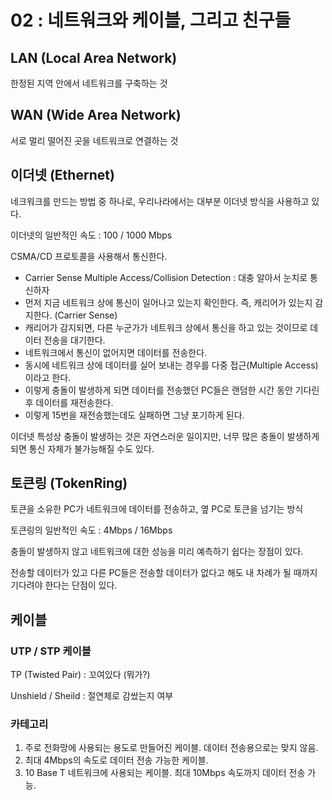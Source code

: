 # 02 : 네트워크와 케이블, 그리고 친구들

## LAN (Local Area Network)

한정된 지역 안에서 네트워크를 구축하는 것



## WAN (Wide Area Network)

서로 멀리 떨어진 곳을 네트워크로 연결하는 것



## 이더넷 (Ethernet)

네크워크를 만드는 방법 중 하나로, 우리나라에서는 대부분 이더넷 방식을 사용하고 있다.

이더넷의 일반적인 속도 : 100 / 1000 Mbps

CSMA/CD 프로토콜을 사용해서 통신한다.

* Carrier Sense Multiple Access/Collision Detection : 대충 알아서 눈치로 통신하자
* 먼저 지금 네트워크 상에 통신이 일어나고 있는지 확인한다. 즉, 캐리어가 있는지 감지한다. (Carrier Sense)
* 캐리어가 감지되면, 다른 누군가가 네트워크 상에서 통신을 하고 있는 것이므로 데이터 전송을 대기한다.
* 네트워크에서 통신이 없어지면 데이터를 전송한다.
* 동시에 네트워크 상에 데이터를 실어 보내는 경우를 다중 접근(Multiple Access)이라고 한다.
* 이렇게 충돌이 발생하게 되면 데이터를 전송했던 PC들은 랜덤한 시간 동안 기다린 후 데이터를 재전송한다.
* 이렇게 15번을 재전송했는데도 실패하면 그냥 포기하게 된다.



이더넷 특성상 충돌이 발생하는 것은 자연스러운 일이지만, 너무 많은 충돌이 발생하게 되면 통신 자체가 불가능해질 수도 있다.



## 토큰링 (TokenRing)

토큰을 소유한 PC가 네트워크에 데이터를 전송하고, 옆 PC로 토큰을 넘기는 방식

토큰링의 일반적인 속도 : 4Mbps / 16Mbps

충돌이 발생하지 않고 네트워크에 대한 성능을 미리 예측하기 쉽다는 장점이 있다.

전송할 데이터가 있고 다른 PC들은 전송할 데이터가 없다고 해도 내 차례가 될 때까지 기다려야 한다는 단점이 있다.



## 케이블

### UTP / STP 케이블

TP (Twisted Pair) : 꼬여있다 (뭐가?)

Unshield / Sheild : 절연체로 감쌌는지 여부



### 카테고리

1. 주로 전화망에 사용되는 용도로 만들어진 케이블. 데이터 전송용으로는 맞지 않음.
2. 최대 4Mbps의 속도로 데이터 전송 가능한 케이블.
3. 10 Base T 네트워크에 사용되는 케이블. 최대 10Mbps 속도까지 데이터 전송 가능.





